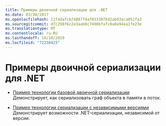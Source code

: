 ```yaml
---
title: Примеры двоичной сериализации для .NET
ms.date: 03/30/2017
ms.openlocfilehash: 11f4dafcb74887f4af033387b42ab93aca051fa3
ms.sourcegitcommit: d7c298f6c2e3aab0c7498bfafc0a0a94ea1fe23e
ms.translationtype: MT
ms.contentlocale: ru-RU
ms.lasthandoff: 10/10/2019
ms.locfileid: "72250425"
---
```

# <a name="binary-serialization-samples-for-net"></a>Примеры двоичной сериализации для .NET

* [Пример технологии базовой двоичной сериализации](../../../docs/standard/serialization/basic-serialization-technology-sample.md)  
 Демонстрирует, как сериализовать граф объекта в памяти в поток.  
  
* [Пример технологии сериализации с независимыми версиями](../../../docs/standard/serialization/version-tolerant-serialization-technology-sample.md)  
 Демонстрирует возможности .NET-сериализации, независимой от версии.  
